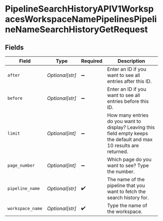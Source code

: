 # PipelineSearchHistoryAPIV1WorkspacesWorkspaceNamePipelinesPipelineNameSearchHistoryGetRequest


## Fields

| Field                                                                                                                | Type                                                                                                                 | Required                                                                                                             | Description                                                                                                          |
| -------------------------------------------------------------------------------------------------------------------- | -------------------------------------------------------------------------------------------------------------------- | -------------------------------------------------------------------------------------------------------------------- | -------------------------------------------------------------------------------------------------------------------- |
| `after`                                                                                                              | *Optional[str]*                                                                                                      | :heavy_minus_sign:                                                                                                   | Enter an ID if you want to see all entries after this ID.                                                            |
| `before`                                                                                                             | *Optional[str]*                                                                                                      | :heavy_minus_sign:                                                                                                   | Enter an ID if you want to see all entries before this ID.                                                           |
| `limit`                                                                                                              | *Optional[int]*                                                                                                      | :heavy_minus_sign:                                                                                                   | How many entries do you want to display? Leaving this field empty keeps the default and max 10 results are returned. |
| `page_number`                                                                                                        | *Optional[int]*                                                                                                      | :heavy_minus_sign:                                                                                                   | Which page do you want to see? Type the number.                                                                      |
| `pipeline_name`                                                                                                      | *Optional[str]*                                                                                                      | :heavy_check_mark:                                                                                                   | The name of the pipeline that you want to fetch the search history for.                                              |
| `workspace_name`                                                                                                     | *Optional[str]*                                                                                                      | :heavy_check_mark:                                                                                                   | Type the name of the workspace.                                                                                      |